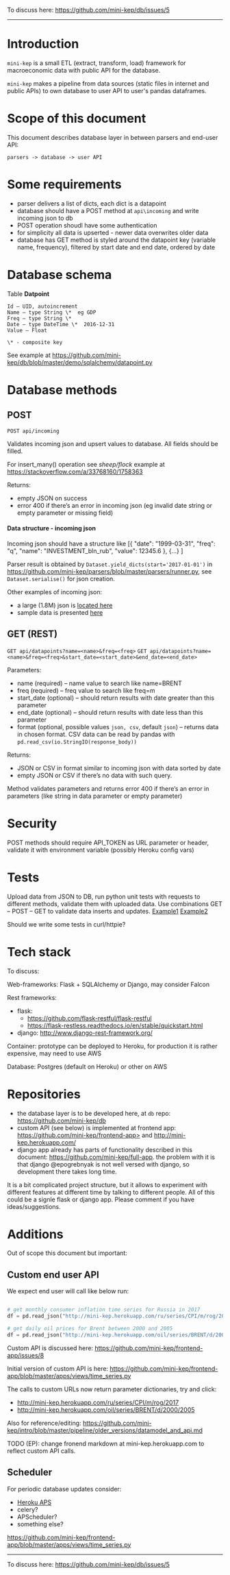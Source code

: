 To discuss here: <https://github.com/mini-kep/db/issues/5>

---------------------


Introduction
============

```mini-kep``` is a small ETL (extract, transform, load) framework for macroeconomic data with public API for the database.

```mini-kep``` makes a pipeline from data sources (static files in internet and public APIs) to own database to user API to
user's pandas dataframes.

Scope of this document
======================

This document describes database layer in between parsers and end-user API:

```
parsers -> database -> user API
```

Some requirements
=================

- parser delivers a list of dicts, each dict is a datapoint
- database should have a POST method at ```api\incoming``` and write incoming json to db
- POST operation shoudl have some authentication
- for simplicity all data is upserted - newer data overwrites older data
- database has GET method is styled around the datapoint key (variable name, frequency), filtered by start date and end date, ordered by date

Database schema
===============

Table **Datpoint**
```
Id – UID, autoincrement
Name – type String \*  eg GDP
Freq – type String \*
Date – type DateTime \*  2016-12-31
Value – Float

\* - composite key

```

See example at <https://github.com/mini-kep/db/blob/master/demo/sqlalchemy/datapoint.py>

Database methods
================

POST
----

```POST api/incoming```

Validates incoming json and upsert values to database. All fields should be filled.

For insert_many() operation see *sheep/flock* example at <https://stackoverflow.com/a/33768160/1758363>

Returns:
- empty JSON on success
- error 400 if there’s an error in incoming json (eg invalid date string or empty parameter or missing field)

#### Data structure - incoming json

Incoming json should have a structure like
    [{
        "date": "1999-03-31",
        "freq": "q",
        "name": "INVESTMENT_bln_rub",
        "value": 12345.6
    },
    {...}
    ]

Parser result is obtained by  ```Dataset.yield_dicts(start='2017-01-01')``` in <https://github.com/mini-kep/parsers/blob/master/parsers/runner.py>, see ```Dataset.serialise()``` for json creation.

Other examples of incoming json:

- a large (1.8M) json is [located here](https://github.com/mini-kep/intro/blob/master/pipeline/dataset.json)
- sample data is presented [here](https://github.com/mini-kep/full-app/issues/9#issuecomment-331814995)

GET (REST)
----------

```GET api/datapoints?name=<name>&freq=<freq>```
```GET api/datapoints?name=<name>&freq=<freq>&start_date=<start_date>&end_date=<end_date>```

Parameters:
- name (required) – name value to search like name=BRENT
- freq (required) – freq value to search like freq=m
- start_date (optional) – should return results with date greater than this parameter
- end_date (optional) – should return results with date less than this parameter
- format (optional, possible values ```json, csv```, default ```json```) – returns data in chosen format. CSV data can be read by pandas with ```pd.read_csv(io.StringIO(response_body))```

Returns:
- JSON or CSV in format similar to incoming json with data sorted by date
- empty JSON or CSV if there’s no data with such query.

Method validates parameters and returns error 400 if there’s an error in parameters (like string in data parameter or empty parameter)

Security
========

POST methods should require API_TOKEN as URL parameter or header, validate it with environment variable (possibly Heroku config vars)

Tests
=====

Upload data from JSON to DB, run python unit tests with requests to different methods, validate them with uploaded data.
Use combinations GET – POST – GET to validate data inserts and updates.
[Example1](https://github.com/mini-kep/db/blob/master/demo/sqlalchemy/tests/test_clientdb_demo.py)
[Example2](https://github.com/mini-kep/full-app/blob/master/datapoint/tests.py)

Should we write some tests in curl/httpie?


Tech stack
==========
To discuss:

Web-frameworks: Flask + SQLAlchemy or Django, may consider Falcon

Rest frameworks:
- flask:
  - <https://github.com/flask-restful/flask-restful>
  - <https://flask-restless.readthedocs.io/en/stable/quickstart.html>
- django: <http://www.django-rest-framework.org/>

Container: prototype can be deployed to Heroku, for production it is rather expensive, may need to use  AWS

Database: Postgres (default on Heroku) or other on AWS

Repositories
============

- the database layer is to be developed here, at ```db``` repo: <https://github.com/mini-kep/db>
- custom API (see below) is implemented at frontend app:  https://github.com/mini-kep/frontend-app> and <http://mini-kep.herokuapp.com/>
- django app already has parts of functionality described in this document: <https://github.com/mini-kep/full-app>. the problem with it is that django @epogrebnyak is not well versed with django, so development there takes long time.

It is a bit complicated project structure, but it allows to experiment with different features at different time by talking to different people. All of this could be a signle flask or django app. Please comment if you have ideas/suggestions.


Additions
=========

Out of scope this document but important:

##  Custom end user API

We expect end user will call like below run:
```python

# get monthly consumer inflation time series for Russia in 2017
df = pd.read_json("http://mini-kep.herokuapp.com/ru/series/CPI/m/rog/2017")

# get daily oil prices for Brent between 2000 and 2005
df = pd.read_json("http://mini-kep.herokuapp.com/oil/series/BRENT/d/2000/2005")

```

Custom API is discussed here: <https://github.com/mini-kep/frontend-app/issues/8>

Initial version of custom API is here: <https://github.com/mini-kep/frontend-app/blob/master/apps/views/time_series.py>

The calls to custom URLs now return parameter dictionaries, try and click:
 - <http://mini-kep.herokuapp.com/ru/series/CPI/m/rog/2017>
 - <http://mini-kep.herokuapp.com/oil/series/BRENT/d/2000/2005>

Also for reference/editing: <https://github.com/mini-kep/intro/blob/master/pipeline/older_versions/datamodel_and_api.md>

TODO (EP): change fronend markdown at mini-kep.herokuapp.com to reflect custom API calls.

## Scheduler

For periodic database updates consider:
 - [Heroku APS](https://devcenter.heroku.com/articles/clock-processes-python)
 - celery?
 - APScheduler?
 - something else?


https://github.com/mini-kep/frontend-app/blob/master/apps/views/time_series.py

---------------------

To discuss here: <https://github.com/mini-kep/db/issues/5>
